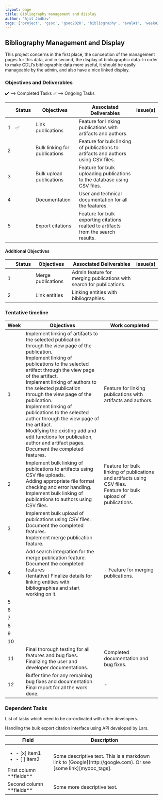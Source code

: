 ```yaml
---
layout: page
title: Bibliography management and display
author: 'Ajit Jadhav'
tags: ['project', 'gsoc', 'gsoc2020', 'bibliography', 'eval#1', 'week#2']
---
```


## Bibliography Management and Display

This project concerns in the first place,
the conception of the management pages for this data, and in second, the display of
bibliographic data. In order to make CDLI’s bibliographic data more useful, it should be
easily manageable by the admin, and also have a nice linked display.

### Objectives and Deliverables

:heavy_check_mark: --> Completed Tasks
:white_check_mark: --> Ongoing Tasks

| | Status  | Objectives                    | Associated Deliverables         | issue(s) |
| --- | --- | ----------------------------- | ---------------------------------------------- | -------- |
| 1 | :white_check_mark:  | Link publications | Feature for linking publications with artifacts and authors.   |          |
| 2 |  | Bulk linking for publications | Feature for bulk linking of publications to artifacts and authors using CSV files.  |          |
| 3 |  | Bulk upload publications      | Feature for bulk uploading publications to the database using CSV files.            |          |
| 4 |  | Documentation           | User and technical documentation for all the features.                                      |          |
| 5 |  | Export citations              | Feature for bulk exporting citations realted to artifacts from the search results.  |          |

#### Additional Objectives

| | Status  | Objectives         | Associated Deliverables                                             | issue(s) |
| --- | --- | ------------------ | ------------------------------------------------------------------- | -------- |
| 1 |  | Merge publications | Admin feature for merging publications with search for publications. |          |
| 2 |  | Link entities | Linking entities with bibliographies.       |          |


### Tentative timeline  

| Week  |Objectives | Work completed |  
|---|---|---|  
|1|  Implement linking of artifacts to the selected publication through the view page of the publication. <br> Implement linking of publications to the selected artifact through the view page of the artifact. <br> Implement linking of authors to the selected publication through the view page of the publication. <br> Implement linking of publications to the selected author through the view page of the artifact. <br> Modifying the existing add and edit functions for publication, author and artifact pages. <br> Document the completed features.    | Feature for linking publications with artifacts and authors. |  
|2| Implement bulk linking of publications to artifacts using CSV file uploads. <br> Adding appropriate file format checking and error handling.  Implement bulk linking of publications to authors using CSV files.  | Feature for bulk linking of publications and artifacts using CSV files. <br> Feature for bulk upload of publications. |  
|3| Implement bulk upload of publications using CSV files. <br> Document the completed features. <br> Implement merge publication feature.   |   |  
|4| Add search integration for the merge publication feature. Document the completed features <br> (tentative) Finalize details for linking entities with bibliographies and start working on it.   | - Feature for merging publications.  |  
|5|   |   |  
|6|   |   |
|7|   |   |  
|8|   |   |  
|9|   |   |  
|10|  |   |
|11| Final thorough testing for all features and bug fixes. <br> Finalizing the user and developer documentations.   | Completed documentation and bug fixes.  |  
|12| Buffer time for any remaining bug fixes and documentation. Final report for all the work done.  | -  |  

### Dependent Tasks
List of tasks which need to be co-ordinated with other developers.

Handling the bulk export citation interface using API developed by Lars.


<table>
<colgroup>
<col width="30%" />
<col width="70%" />
</colgroup>
<thead>
<tr class="header">
<th>Field</th>
<th>Description</th>
</tr>
</thead>
<tbody>
<tr>
<td markdown="span"> <ul><li> - [x] item1</li><li> - [ ] item2</li></ul> First column **fields**</td>
<td markdown="span">Some descriptive text. This is a markdown link to [Google](http://google.com). Or see [some link][mydoc_tags].</td>
</tr>
<tr>
<td markdown="span">Second column **fields**</td>
<td markdown="span">Some more descriptive text.
</td>
</tr>
</tbody>
</table>
